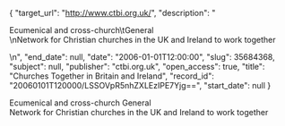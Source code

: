 {
  "target_url": "http://www.ctbi.org.uk/", 
  "description": "<p>Ecumenical and cross-church\tGeneral<br />\nNetwork for Christian churches in the UK and Ireland to work together</p>\n", 
  "end_date": null, 
  "date": "2006-01-01T12:00:00", 
  "slug": 35684368, 
  "subject": null, 
  "publisher": "ctbi.org.uk", 
  "open_access": true, 
  "title": "Churches Together in Britain and Ireland", 
  "record_id": "20060101T120000/LSSOVpR5nhZXLEzIPE7Yjg==", 
  "start_date": null
}

<p>Ecumenical and cross-church	General<br />
Network for Christian churches in the UK and Ireland to work together</p>
